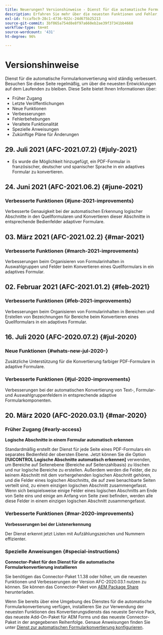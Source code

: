 ```yaml
---
title: Neuerungen? Versionshinweise - Dienst für die automatische Formularkonvertierung
description: Erfahren Sie mehr über die neuesten Funktionen und Fehler, die für den Dienst für die automatische Formularkonvertierung behoben wurden
exl-id: fccafbc9-28c1-4736-922c-24d675b25213
source-git-commit: 3bf065a754d8e8f97a660eb2ae39f37341bb4668
workflow-type: tm+mt
source-wordcount: '431'
ht-degree: 96%

---
```


# Versionshinweise

Dienst für die automatische Formularkonvertierung wird ständig verbessert. Besuchen Sie diese Seite regelmäßig, um über die neuesten Entwicklungen auf dem Laufenden zu bleiben. Diese Seite bietet Ihnen Informationen über:

* Früher Zugang
* Letzte Veröffentlichungen
* Neue Funktionen
* Verbesserungen
* Fehlerbehebungen
* Veraltete Funktionalität
* Spezielle Anweisungen
* Zukünftige Pläne für Änderungen

## 29. Juli 2021 (AFC-2021.07.2) {#july-2021}

* Es wurde die Möglichkeit hinzugefügt, ein PDF-Formular in französischer, deutscher und spanischer Sprache in ein adaptives Formular zu konvertieren.

## 24. Juni 2021 (AFC-2021.06.2) {#june-2021}

### Verbesserte Funktionen {#june-2021-improvements}

Verbesserte Genauigkeit bei der automatischen Erkennung logischer Abschnitte in den Quellformularen und Konvertieren dieser Abschnitte in entsprechende Bedienfelder adaptiver Formulare.

## 03. März 2021 (AFC-2021.02.2) {#mar-2021}

### Verbesserte Funktionen {#march-2021-improvements}

Verbesserungen beim Organisieren von Formularinhalten in Auswahlgruppen und Felder beim Konvertieren eines Quellformulars in ein adaptives Formular.

## 02. Februar 2021 (AFC-2021.01.2) {#feb-2021}

### Verbesserte Funktionen {#feb-2021-improvements}

Verbesserungen beim Organisieren von Formularinhalten in Bereichen und Erstellen von Bezeichnungen für Bereiche beim Konvertieren eines Quellformulars in ein adaptives Formular.

## 16. Juli 2020 (AFC-2020.07.2) {#jul-2020}

### Neue Funktionen {#whats-new-jul-2020-}

Zusätzliche Unterstützung für die Konvertierung farbiger PDF-Formulare in adaptive Formulare.

### Verbesserte Funktionen {#jul-2020-improvements}

Verbesserungen bei der automatischen Konvertierung von Text-, Formular- und Auswahlgruppenfeldern in entsprechende adaptive Formularkomponenten.


## 20. März 2020 (AFC-2020.03.1) {#mar-2020}

### Früher Zugang {#early-access}

**Logische Abschnitte in einem Formular automatisch erkennen**

Standardmäßig erstellt der Dienst für jede Seite eines PDF-Formulars ein separates Bedienfeld der obersten Ebene. Jetzt können Sie die Option **[!UICONTROL Logische Abschnitte automatisch erkennen]** verwenden, um Bereiche auf Seitenebene (Bereiche auf Seitenzahlbasis) zu löschen und nur logische Bereiche zu erstellen. Außerdem werden die Felder, die zu keinem Abschnitt mit dem vorhergehenden logischen Abschnitt gehören, und die Felder eines logischen Abschnitts, die auf zwei benachbarte Seiten verteilt sind, zu einem einzigen logischen Abschnitt zusammengefasst. Wenn sich beispielsweise einige Felder eines logischen Abschnitts am Ende von Seite eins und einige am Anfang von Seite zwei befinden, werden alle diese Felder in einem einzigen logischen Abschnitt zusammengefasst.

### Verbesserte Funktionen {#mar-2020-improvements}

**Verbesserungen bei der Listenerkennung**

Der Dienst erkennt jetzt Listen mit Aufzählungszeichen und Nummern effizienter.

### Spezielle Anweisungen {#special-instructions}

**Connector-Paket für den Dienst für die automatische Formularkonvertierung installieren**

Sie benötigen das Connector-Paket 1.1.38 oder höher, um die neuesten Funktionen und Verbesserungen der Version AFC-2020.03.1 nutzen zu können. Sie können das Connector-Paket von [AEM Package Share](https://www.adobeaemcloud.com/content/marketplace/marketplaceProxy.html?packagePath=/content/companies/public/adobe/packages/cq650/featurepack/AFCS-Connector-2020.03.1) herunterladen.

Wenn Sie bereits über eine Umgebung des Dienstes für die automatische Formularkonvertierung verfügen, installieren Sie zur Verwendung der neuesten Funktionen des Konvertierungsdiensts das neueste Service Pack, das neueste Add-On-Paket für AEM Forms und das neueste Connector-Paket in der angegebenen Reihenfolge. Genaue Anweisungen finden Sie unter [Dienst zur automatischen Formularkonvertierung konfigurieren](configure-service.md).
